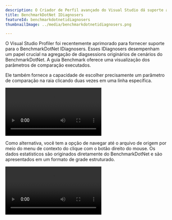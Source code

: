 ```yaml
---
description: O Criador de Perfil avançado do Visual Studio dá suporte a BenchmarkDotNet IDiagnosers
title: BenchmarkDotNet IDiagnosers
featureId: benchmarkdotnetidiagnosers
thumbnailImage: ../media/benchmarkdotnetidiagnosers.png

---
```


O Visual Studio Profiler foi recentemente aprimorado para fornecer suporte para o BenchmarkDotNet IDiagnosers. Esses IDiagnosers desempenham um papel crucial na agregação de diagsessions originários de cenários do BenchmarkDotNet. A guia Benchmark oferece uma visualização dos parâmetros de comparação executados.

Ele também fornece a capacidade de escolher precisamente um parâmetro de comparação na raia clicando duas vezes em uma linha específica.

![Raia do IDiagnosers](../media/IDiagnosers-swimlane.mp4 "Raia do IDiagnosers")

Como alternativa, você tem a opção de navegar até o arquivo de origem por meio do menu de contexto do clique com o botão direito do mouse. Os dados estatísticos são originados diretamente do BenchmarkDotNet e são apresentados em um formato de grade estruturado.

![IDiagnosers Ir para source.mp4](../media/IDiagnosers-gotosource.mp4 "IDiagnosers Ir para Source.mp4")

